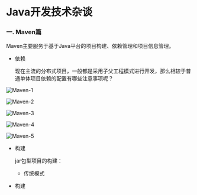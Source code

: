 # Java开发技术杂谈



### 一. Maven篇

Maven主要服务于基于Java平台的项目构建、依赖管理和项目信息管理。

- 依赖

  现在主流的分布式项目，一般都是采用子父工程模式进行开发，那么相较于普通单体项目依赖的配置有哪些注意事项呢？
  

![Maven-1](C:\Users\lizhezhe\Desktop\Java开发技术分享\image\Maven-1.jpg)



![Maven-2](C:\Users\lizhezhe\Desktop\Java开发技术分享\image\Maven-2.jpg)

![Maven-3](C:\Users\lizhezhe\Desktop\Java开发技术分享\image\Maven-3.png)

![Maven-4](C:\Users\lizhezhe\Desktop\Java开发技术分享\image\Maven-4.jpg)

![Maven-5](C:\Users\lizhezhe\Desktop\Java开发技术分享\image\Maven-5.jpg)

- 构建

  jar包型项目的构建：

  * 传统模式







  

  














- 构建